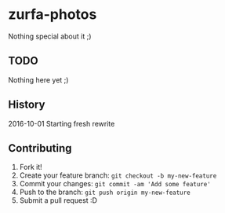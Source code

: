 # zurfa-photos

Nothing special about it ;)

## TODO

Nothing here yet ;)

## History

2016-10-01 Starting fresh rewrite

## Contributing

1. Fork it!
2. Create your feature branch: `git checkout -b my-new-feature`
3. Commit your changes: `git commit -am 'Add some feature'`
4. Push to the branch: `git push origin my-new-feature`
5. Submit a pull request :D